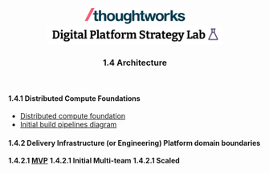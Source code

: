 <div align="center">
	<p>
		<img alt="Thoughtworks Logo" src="https://raw.githubusercontent.com/ThoughtWorks-DPS/static/master/thoughtworks_flamingo_wave.png?sanitize=true" width=200 />
    <br />
		<img alt="DPS Title" src="https://raw.githubusercontent.com/ThoughtWorks-DPS/static/master/dps_lab_title.png?sanitize=true" width=350/>
	</p>
  <h3>1.4 Architecture</h3>
</div>
<br />

#### 1.4.1 Distributed Compute Foundations

* [Distributed compute foundation](img/distributed_compute_foundation.png)
* [Initial build pipelines diagram](img/platform_build_diagram.png)

#### 1.4.2 Delivery Infrastructure (or Engineering) Platform domain boundaries

**1.4.2.1 [MVP](doc/mvp.png)**
**1.4.2.1 Initial Multi-team**
**1.4.2.1 Scaled**

